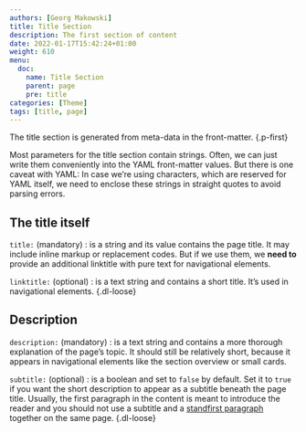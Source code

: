 ```yaml
---
authors: [Georg Makowski]
title: Title Section
description: The first section of content 
date: 2022-01-17T15:42:24+01:00 
weight: 610
menu:
  doc:
    name: Title Section
    parent: page
    pre: title
categories: [Theme]
tags: [title, page]
---
```


The title section is generated from meta-data in the front-matter.
{.p-first}
<!--more-->

Most parameters for the title section contain strings. Often, we can just write them conveniently into the YAML front-matter values. But there is one caveat with YAML: In case we’re using characters, which are reserved for YAML itself, we need to enclose these strings in straight quotes to avoid parsing errors.

## The title itself

`title:` (mandatory)
: is a string and its value contains the page title. It may include inline markup or replacement codes. But if we use them, we **need to** provide an additional linktitle with pure text for navigational elements.

`linktitle:` (optional)
: is a text string and contains a short title. It’s used in navigational elements.
{.dl-loose}

## Description

`description:` (mandatory)
: is a text string and contains a more thorough explanation of the page’s topic. It should still be relatively short, because it appears in navigational elements like the section overview or small cards.

`subtitle:` (optional)
: is a boolean and set to `false` by default. Set it to `true` if you want the short description to appear as a subtitle beneath the page title. Usually, the first paragraph in the content is meant to introduce the reader and you should not use a subtitle and a [standfirst paragraph](standfirst) together on the same page.
{.dl-loose}